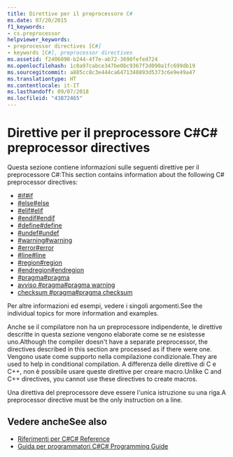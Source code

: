 ```yaml
---
title: Direttive per il preprocessore C#
ms.date: 07/20/2015
f1_keywords:
- cs.preprocessor
helpviewer_keywords:
- preprocessor directives [C#]
- keywords [C#], preprocessor directives
ms.assetid: f2406090-b244-4f7e-ab72-3698fefed724
ms.openlocfilehash: 1c0a97cabce347be0bc9367f3d090a1fc699db19
ms.sourcegitcommit: a885cc8c3e444ca6471348893d5373c6e9e49a47
ms.translationtype: HT
ms.contentlocale: it-IT
ms.lasthandoff: 09/07/2018
ms.locfileid: "43872465"
---
```

# <a name="c-preprocessor-directives"></a><span data-ttu-id="5c9fb-102">Direttive per il preprocessore C#</span><span class="sxs-lookup"><span data-stu-id="5c9fb-102">C# preprocessor directives</span></span>
<span data-ttu-id="5c9fb-103">Questa sezione contiene informazioni sulle seguenti direttive per il preprocessore C#:</span><span class="sxs-lookup"><span data-stu-id="5c9fb-103">This section contains information about the following C# preprocessor directives:</span></span>

- [<span data-ttu-id="5c9fb-104">#if</span><span class="sxs-lookup"><span data-stu-id="5c9fb-104">#if</span></span>](../../../csharp/language-reference/preprocessor-directives/preprocessor-if.md)
- [<span data-ttu-id="5c9fb-105">#else</span><span class="sxs-lookup"><span data-stu-id="5c9fb-105">#else</span></span>](../../../csharp/language-reference/preprocessor-directives/preprocessor-else.md)
- [<span data-ttu-id="5c9fb-106">#elif</span><span class="sxs-lookup"><span data-stu-id="5c9fb-106">#elif</span></span>](../../../csharp/language-reference/preprocessor-directives/preprocessor-elif.md)
- [<span data-ttu-id="5c9fb-107">#endif</span><span class="sxs-lookup"><span data-stu-id="5c9fb-107">#endif</span></span>](../../../csharp/language-reference/preprocessor-directives/preprocessor-endif.md)
- [<span data-ttu-id="5c9fb-108">#define</span><span class="sxs-lookup"><span data-stu-id="5c9fb-108">#define</span></span>](../../../csharp/language-reference/preprocessor-directives/preprocessor-define.md)
- [<span data-ttu-id="5c9fb-109">#undef</span><span class="sxs-lookup"><span data-stu-id="5c9fb-109">#undef</span></span>](../../../csharp/language-reference/preprocessor-directives/preprocessor-undef.md)
- [<span data-ttu-id="5c9fb-110">#warning</span><span class="sxs-lookup"><span data-stu-id="5c9fb-110">#warning</span></span>](../../../csharp/language-reference/preprocessor-directives/preprocessor-warning.md)
- [<span data-ttu-id="5c9fb-111">#error</span><span class="sxs-lookup"><span data-stu-id="5c9fb-111">#error</span></span>](../../../csharp/language-reference/preprocessor-directives/preprocessor-error.md)
- [<span data-ttu-id="5c9fb-112">#line</span><span class="sxs-lookup"><span data-stu-id="5c9fb-112">#line</span></span>](../../../csharp/language-reference/preprocessor-directives/preprocessor-line.md)
- [<span data-ttu-id="5c9fb-113">#region</span><span class="sxs-lookup"><span data-stu-id="5c9fb-113">#region</span></span>](../../../csharp/language-reference/preprocessor-directives/preprocessor-region.md)
- [<span data-ttu-id="5c9fb-114">#endregion</span><span class="sxs-lookup"><span data-stu-id="5c9fb-114">#endregion</span></span>](../../../csharp/language-reference/preprocessor-directives/preprocessor-endregion.md)
- [<span data-ttu-id="5c9fb-115">#pragma</span><span class="sxs-lookup"><span data-stu-id="5c9fb-115">#pragma</span></span>](../../../csharp/language-reference/preprocessor-directives/preprocessor-pragma.md)
- [<span data-ttu-id="5c9fb-116">avviso #pragma</span><span class="sxs-lookup"><span data-stu-id="5c9fb-116">#pragma warning</span></span>](../../../csharp/language-reference/preprocessor-directives/preprocessor-pragma-warning.md)
- [<span data-ttu-id="5c9fb-117">checksum #pragma</span><span class="sxs-lookup"><span data-stu-id="5c9fb-117">#pragma checksum</span></span>](../../../csharp/language-reference/preprocessor-directives/preprocessor-pragma-checksum.md)

<span data-ttu-id="5c9fb-118">Per altre informazioni ed esempi, vedere i singoli argomenti.</span><span class="sxs-lookup"><span data-stu-id="5c9fb-118">See the individual topics for more information and examples.</span></span>

<span data-ttu-id="5c9fb-119">Anche se il compilatore non ha un preprocessore indipendente, le direttive descritte in questa sezione vengono elaborate come se ne esistesse uno.</span><span class="sxs-lookup"><span data-stu-id="5c9fb-119">Although the compiler doesn't have a separate preprocessor, the directives described in this section are processed as if there were one.</span></span> <span data-ttu-id="5c9fb-120">Vengono usate come supporto nella compilazione condizionale.</span><span class="sxs-lookup"><span data-stu-id="5c9fb-120">They are used to help in conditional compilation.</span></span> <span data-ttu-id="5c9fb-121">A differenza delle direttive di C e C++, non è possibile usare queste direttive per creare macro.</span><span class="sxs-lookup"><span data-stu-id="5c9fb-121">Unlike C and C++ directives, you cannot use these directives to create macros.</span></span>

<span data-ttu-id="5c9fb-122">Una direttiva del preprocessore deve essere l'unica istruzione su una riga.</span><span class="sxs-lookup"><span data-stu-id="5c9fb-122">A preprocessor directive must be the only instruction on a line.</span></span>

## <a name="see-also"></a><span data-ttu-id="5c9fb-123">Vedere anche</span><span class="sxs-lookup"><span data-stu-id="5c9fb-123">See also</span></span>

- [<span data-ttu-id="5c9fb-124">Riferimenti per C#</span><span class="sxs-lookup"><span data-stu-id="5c9fb-124">C# Reference</span></span>](../../../csharp/language-reference/index.md)  
- [<span data-ttu-id="5c9fb-125">Guida per programmatori C#</span><span class="sxs-lookup"><span data-stu-id="5c9fb-125">C# Programming Guide</span></span>](../../../csharp/programming-guide/index.md)
